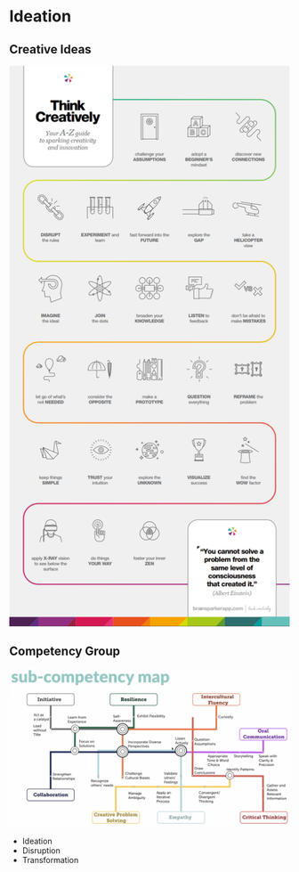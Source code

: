 # Ideation

## Creative Ideas

![](<../../.gitbook/assets/image (198).png>)

## Competency Group

![](<../../.gitbook/assets/image (199).png>)

* Ideation
* Disruption
* Transformation
